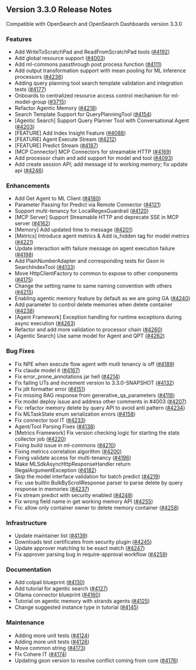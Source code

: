 ## Version 3.3.0 Release Notes

Compatible with OpenSearch and OpenSearch Dashboards version 3.3.0

### Features
* Add WriteToScratchPad and ReadFromScratchPad tools ([#4192](https://github.com/opensearch-project/ml-commons/pull/4192))
* Add global resource support ([#4003](https://github.com/opensearch-project/ml-commons/pull/4003))
* Add ml-commons passthrough post process function ([#4111](https://github.com/opensearch-project/ml-commons/pull/4111))
* Add output transformation support with mean pooling for ML inference processors ([#4236](https://github.com/opensearch-project/ml-commons/pull/4236))
* Adding query planning tool search template validation and integration tests ([#4177](https://github.com/opensearch-project/ml-commons/pull/4177))
* Onboards to centralized resource access control mechanism for ml-model-group ([#3715](https://github.com/opensearch-project/ml-commons/pull/3715))
* Refactor Agentic Memory ([#4218](https://github.com/opensearch-project/ml-commons/pull/4218))
* Search Template Support for QueryPlanningTool ([#4154](https://github.com/opensearch-project/ml-commons/pull/4154))
* [Agentic Search] Support Query Planner Tool with Conversational Agent ([#4203](https://github.com/opensearch-project/ml-commons/pull/4203))
* [FEATURE] Add Index Insight Feature ([#4088](https://github.com/opensearch-project/ml-commons/pull/4088))
* [FEATURE] Agent Execute Stream ([#4212](https://github.com/opensearch-project/ml-commons/pull/4212))
* [FEATURE] Predict Stream ([#4187](https://github.com/opensearch-project/ml-commons/pull/4187))
* [MCP Connector] MCP Connectors for streamable HTTP ([#4169](https://github.com/opensearch-project/ml-commons/pull/4169))
* Add processor chain and add support for model and tool ([#4093](https://github.com/opensearch-project/ml-commons/pull/4093))
* Add create session API; add message id to working memory; fix update api ([#4246](https://github.com/opensearch-project/ml-commons/pull/4246))

### Enhancements
* Add Get Agent to ML Client ([#4180](https://github.com/opensearch-project/ml-commons/pull/4180))
* Parameter Passing for Predict via Remote Connector ([#4121](https://github.com/opensearch-project/ml-commons/pull/4121))
* Support multi-tenancy for LocalRegexGuardrail ([#4120](https://github.com/opensearch-project/ml-commons/pull/4120))
* [MCP Server] Support Streamable HTTP and deprecate SSE in MCP server ([#4162](https://github.com/opensearch-project/ml-commons/pull/4162))
* [Memory] Add updated time to message ([#4201](https://github.com/opensearch-project/ml-commons/pull/4201))
* [Metrics] Introduce agent metrics & Add is_hidden tag for model metrics ([#4221](https://github.com/opensearch-project/ml-commons/pull/4221))
* Update interaction with failure message on agent execution failure ([#4198](https://github.com/opensearch-project/ml-commons/pull/4198))
* Add PlainNumberAdapter and corresponding tests for Gson in SearchIndexTool ([#4133](https://github.com/opensearch-project/ml-commons/pull/4133))
* Move HttpClientFactory to common to expose to other components ([#4175](https://github.com/opensearch-project/ml-commons/pull/4175))
* Change the setting name to same naming convention with others ([#4215](https://github.com/opensearch-project/ml-commons/pull/4215))
* Enabling agentic memory feature by default as we are going GA ([#4240](https://github.com/opensearch-project/ml-commons/pull/4240))
* Add parameter to control delete memories when delete container ([#4238](https://github.com/opensearch-project/ml-commons/pull/4238))
* [Agent Framework] Exception handling for runtime exceptions during async execution ([#4263](https://github.com/opensearch-project/ml-commons/pull/4263))
* Refactor and add more validation to processor chain ([#4260](https://github.com/opensearch-project/ml-commons/pull/4260))
* [Agentic Search] Use same model for Agent and QPT ([#4262](https://github.com/opensearch-project/ml-commons/pull/4262))

### Bug Fixes
* Fix NPE when execute flow agent with mutli tenancy is off ([#4189](https://github.com/opensearch-project/ml-commons/pull/4189))
* Fix claude model it ([#4167](https://github.com/opensearch-project/ml-commons/pull/4167))
* Fix error_prone_annotations jar hell ([#4214](https://github.com/opensearch-project/ml-commons/pull/4214))
* Fix failing UTs and increment version to 3.3.0-SNAPSHOT ([#4132](https://github.com/opensearch-project/ml-commons/pull/4132))
* Fix jdt formatter error ([#4151](https://github.com/opensearch-project/ml-commons/pull/4151))
* Fix missing RAG response from generative_qa_parameters ([#4118](https://github.com/opensearch-project/ml-commons/pull/4118))
* Fix model deploy issue and address other comments in #4003 ([#4207](https://github.com/opensearch-project/ml-commons/pull/4207))
* Fix: refactor memory delete by query API to avoid anti pattern ([#4234](https://github.com/opensearch-project/ml-commons/pull/4234))
* Fix MLTaskState enum serialization errors ([#4158](https://github.com/opensearch-project/ml-commons/pull/4158))
* Fix connector tool IT ([#4233](https://github.com/opensearch-project/ml-commons/pull/4233))
* Agent/Tool Parsing Fixes ([#4138](https://github.com/opensearch-project/ml-commons/pull/4138))
* [Metrics Framework] Fix version checking logic for starting the stats collector job ([#4220](https://github.com/opensearch-project/ml-commons/pull/4220))
* Fixing build issue in ml-commons ([#4210](https://github.com/opensearch-project/ml-commons/pull/4210))
* Fixing metrics correlation algorithm ([#4200](https://github.com/opensearch-project/ml-commons/pull/4200))
* Fixing validate access for multi-tenancy ([#4196](https://github.com/opensearch-project/ml-commons/pull/4196))
* Make MLSdkAsyncHttpResponseHandler return IllegalArgumentException ([#4182](https://github.com/opensearch-project/ml-commons/pull/4182))
* Skip the model interface validation for batch predict ([#4219](https://github.com/opensearch-project/ml-commons/pull/4219))
* Fix: use builtin BulkByScrollResponse parser to parse delete by query response in memories ([#4237](https://github.com/opensearch-project/ml-commons/pull/4237))
* Fix stream predict with security enabled ([#4248](https://github.com/opensearch-project/ml-commons/pull/4248))
* Fix wrong field name in get working memory API ([#4255](https://github.com/opensearch-project/ml-commons/pull/4255))
* Fix: allow only container owner to delete memory container ([#4258](https://github.com/opensearch-project/ml-commons/pull/4258))

### Infrastructure
* Update maintainer list ([#4139](https://github.com/opensearch-project/ml-commons/pull/4139))
* Downloads test certificates from security plugin ([#4245](https://github.com/opensearch-project/ml-commons/pull/4245))
* Update approver matching to be exact match ([#4247](https://github.com/opensearch-project/ml-commons/pull/4247))
* Fix approver parsing bug in require-approval workflow ([#4259](https://github.com/opensearch-project/ml-commons/pull/4259))

### Documentation
* Add colpali blueprint ([#4130](https://github.com/opensearch-project/ml-commons/pull/4130))
* Add tutorial for agentic search ([#4127](https://github.com/opensearch-project/ml-commons/pull/4127))
* Ollama connector blueprint ([#4160](https://github.com/opensearch-project/ml-commons/pull/4160))
* Tutorial on agentic memory with strands agents ([#4125](https://github.com/opensearch-project/ml-commons/pull/4125))
* Change suggested instance type in tutorial ([#4145](https://github.com/opensearch-project/ml-commons/pull/4145))

### Maintenance
* Adding more unit tests ([#4124](https://github.com/opensearch-project/ml-commons/pull/4124))
* Adding more unit tests ([#4126](https://github.com/opensearch-project/ml-commons/pull/4126))
* Move common string ([#4173](https://github.com/opensearch-project/ml-commons/pull/4173))
* Fix Cohere IT ([#4174](https://github.com/opensearch-project/ml-commons/pull/4174))
* Updating gson version to resolve conflict coming from core ([#4176](https://github.com/opensearch-project/ml-commons/pull/4176))